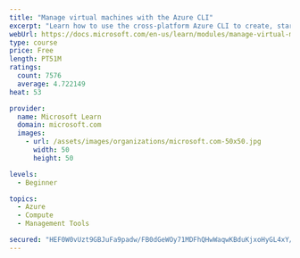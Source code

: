 ```yaml
---
title: "Manage virtual machines with the Azure CLI"
excerpt: "Learn how to use the cross-platform Azure CLI to create, start, stop, and perform other management tasks related to virtual machines in Azure."
webUrl: https://docs.microsoft.com/en-us/learn/modules/manage-virtual-machines-with-azure-cli/
type: course
price: Free
length: PT51M
ratings:
  count: 7576
  average: 4.722149
heat: 53

provider:
  name: Microsoft Learn
  domain: microsoft.com
  images:
    - url: /assets/images/organizations/microsoft.com-50x50.jpg
      width: 50
      height: 50

levels:
  - Beginner

topics:
  - Azure
  - Compute
  - Management Tools

secured: "HEF0W0vUzt9GBJuFa9padw/FB0dGeWOy71MDFhQHwWaqwKBduKjxoHyGL4xY/Za7TQUUuYB8lBzrPmXkUjc1E+jcNOJxshDivim87E7atq0pkW5USUiNS35G28jXaZbee3BSdiKKHFlz6+NPpftNzMZ22rCi0KQJmZB5g18MfgXhVv3Xj6KZ9d0p+/hI9SUel4awtJexcLZtVkKXgUAzHwHXzY/F+jgwHTNW87/FTfJdud0tKOMErZYG/5Tkxq94aOr5Rqgzj0Iu1kcxhNUpfgiKw5e/UzRhi7CWJR3FX5HauZdJXJYFFMJmKYyx3vneeBwX8k+YmKNShpPsXzsM1eYrPP7HHmI71Dtb46wskpdGAcYJLHpuRMXbyh2nvAvkZyElteKFDILU6gMh97IsXRmA4bncuWZcqYAOp8L34RQ=;IyigIAv8W5uZvKXNaqSkUQ=="
---
```


